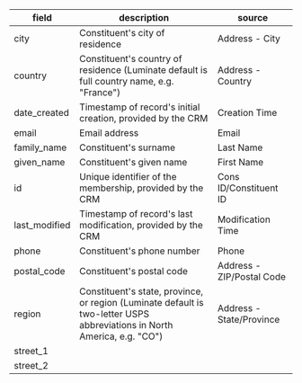 |field|description|source|
|---|---|---|
|city|Constituent's city of residence|Address - City|
|country|Constituent's country of residence (Luminate default is full country name, e.g. "France")|Address - Country|
|date_created|Timestamp of record's initial creation, provided by the CRM|Creation Time|
|email|Email address|Email|
|family_name|Constituent's surname|Last Name|
|given_name|Constituent's given name|First Name|
|id|Unique identifier of the membership, provided by the CRM|Cons ID/Constituent ID|
|last_modified|Timestamp of record's last modification, provided by the CRM|Modification Time|
|phone|Constituent's phone number|Phone|
|postal_code|Constituent's postal code|Address - ZIP/Postal Code|
|region|Constituent's state, province, or region (Luminate default is two-letter USPS abbreviations in North America, e.g. "CO")|Address - State/Province|
|street_1|||
|street_2|||